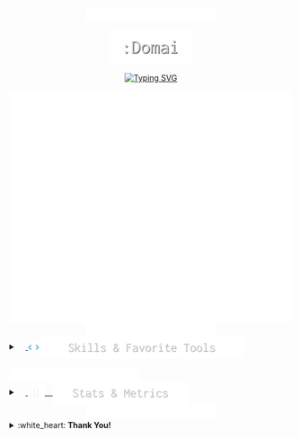 <div style="text-align: center;">
<img src="./assets/animation/wave_top.svg" align="top">

<p align="center">
<a href="https://github.com/domai-tb"><img src="./assets/text/domai.svg" height=60px alt=":Domai" /></a>
</p>

<p align="center">
<a href="https://github.com/domai-tb"><img src="https://readme-typing-svg.demolab.com?font=Inconsolata&size=25&pause=1000&color=FFFFFF&center=true&vCenter=true&width=600&lines=%F0%9F%97%A1+Penetration+Tester+by+Profession+;%F0%9F%9B%B8+Reasearcher+%26+Student+by+Curiosity;%F0%9F%95%8A+I+Use+Arch+Linux+btw+%CA%95%E1%B5%94%E1%B4%A5%E1%B5%94%CA%94;%F0%9F%AA%84+Full+Stack+Developer+by+Team;%F0%9F%96%A5+Running+a+Home+Lab+by+Experimenting" alt="Typing SVG" /></a>
</p>

<img src="./assets/metrics/lowlighter/header.svg" align="center">

<img src="./assets/animation/seperator.svg" align="center">

</div>

<details closed> 
  <summary>&emsp;<a href="#space_invader-programming-and-markup-languages">
    <img src="./assets/animation/skills.webp" width=20px style="vertical-align:middle;"><img src="./assets/text/skills_tools.svg" height=40px style="vertical-align:middle;"></a>
  </summary>

  <div style="width: 95%;margin:auto;padding: 20px;">

  ### :space_invader: **Programming Languages, Frameworks and Libraries**

  | | | | 
  |:-------------------------:|:-------------------------:|:-------------------------:|
  | **Frontend** | **Backend** | **Embedded** |
  |<img alt="TypeScript" src="https://img.shields.io/badge/TypeScript-007ACC.svg?logo=typescript&style=flat-square&logoColor=white"><br><img alt="Flutter" src="https://img.shields.io/badge/Flutter-%2302569B.svg?style=flat-square&logo=Flutter&logoColor=white"> <img alt="SASS" src="https://img.shields.io/badge/Sass-CC6699.svg?logo=sass&style=flat-square&logoColor=white"> <img alt="VueJS" src="https://img.shields.io/badge/Vue.js-4FC08D.svg?logo=vue.js&style=flat-square&logoColor=white"> <img alt="Dart" src="https://img.shields.io/badge/Dart-%230175C2.svg?style=flat-square&logo=dart&logoColor=white">|<img alt="Python" src="https://img.shields.io/badge/Python-14354C.svg?logo=python&&style=flat-square&logoColor=white"><img alt="Rust" src="https://img.shields.io/badge/Rust-%23000000.svg?logo=rust&style=flat-square&logoColor=white"> <img alt="NodeJS" src="https://img.shields.io/badge/Node.js-6DA55F?style=flat-square&logo=node.js&logoColor=white"> <img alt="Flask" src="https://img.shields.io/badge/Flask-000000.svg?logo=flask&&style=flat-square&logoColor=white">|<img alt="MIPS Assembly" src="https://img.shields.io/badge/Assembly-525252.svg?logo=ARM&style=flat-square&logoColor=white"> <img alt="C++" src="https://custom-icon-badges.demolab.com/badge/C++-9C033A.svg?logo=cpp2&&style=flat-square&logoColor=white">|

  | | | |
  |:-------------------------:|:-------------------------:|:-------------------------:|
  | **Machine Learning and Data Science** | **Just Scripting** | **Wrote Hello World** |
  |<img alt="TensorFlow" src="https://img.shields.io/badge/TensorFlow-FF6F00.svg?logo=TensorFlow&&style=flat-square&logoColor=white"> <img alt="Keras" src="https://img.shields.io/badge/Keras-%23D00000.svg?style=flat-square&logo=Keras&logoColor=white"> <img alt="NumPy" src="https://img.shields.io/badge/Numpy-013243.svg?logo=numpy&&style=flat-square&logoColor=white"> <img alt="Scikit Learn" src="https://img.shields.io/badge/scikit--learn-%23F7931E.svg?style=flat-square&logo=scikit-learn&logoColor=white">|<img alt="Bash" src="https://img.shields.io/badge/Bash-121011.svg?logo=gnu-bash&&style=flat-square&logoColor=white"> <img alt="Python" src="https://img.shields.io/badge/Python-14354C.svg?logo=python&&style=flat-square&logoColor=white">|<img alt="R" src="https://img.shields.io/badge/R-276DC3.svg?logo=r&&style=flat-square&logoColor=white"> <img alt="PHP" src="https://img.shields.io/badge/PHP-777BB4.svg?logo=php&&style=flat-square&logoColor=white"> <img alt="Go" src="https://img.shields.io/badge/Go-%2300ADD8.svg?style=flat-square&logo=go&logoColor=white"> <img alt="Django" src="https://img.shields.io/badge/Django-%23092E20.svg?style=flat-square&logo=django&logoColor=white">

  ### :wrench: **Software and Tools**

  | | | |
  |:-------------------------:|:-------------------------:|:-------------------------:|
  | **Coding & Development** | **Hosting & Administration** | **Privacy & Security** |
  |<img alt="Visual Studio Code" src="https://img.shields.io/badge/Code_OSS-0078d7.svg?logo=visual-studio-code&&style=flat-square&logoColor=white"> <img alt="Git" src="https://img.shields.io/badge/Git-F05033.svg?logo=git&&style=flat-square&logoColor=white"> <img alt="Docker" src="https://img.shields.io/badge/Docker-%230db7ed.svg?style=flat-square&logo=docker&logoColor=white"> <img alt="AppWrite" src="https://img.shields.io/badge/-AppWrite-ff0000?logo=appwrite&&style=flat-square&logoColor=white"> <img alt="Hoppscotch" src="https://img.shields.io/badge/Hoppscotch-31C48D?logo=hoppscotch&&style=flat-square&logoColor=white">|<img alt="Ansible" src="https://img.shields.io/badge/Ansible-%231A1918.svg?style=flat-square&logo=ansible&logoColor=white"> <img alt="Portainer" src="https://img.shields.io/badge/Portainer-13BEF9.svg?style=flat-square&logo=portainer&logoColor=white"> <img alt="Wireguard" src="https://img.shields.io/badge/Wireguard-%2388171A.svg?style=flat-square&logo=wireguard&logoColor=white"> <img alt="NginX" src="https://img.shields.io/badge/NginX-%23009639?style=flat-square&logo=nginx&logoColor=white">|<img alt="Brave" src="https://img.shields.io/badge/-Brave-FB542B?logo=brave&&style=flat-square&logoColor=white"><br><img alt="Portmaster" src="https://img.shields.io/badge/Portmaster-000000?logo=adguard&&style=flat-square&logoColor=white"> <img alt="Bitwarden" src="https://img.shields.io/badge/Bitwarden-175DDC?logo=bitwarden&&style=flat-square&logoColor=white"> <img alt="Nextcloud" src="https://img.shields.io/badge/NextCloud-0B94DE?style=flat-square&logo=nextcloud&logoColor=white">

  ---
  ### :computer: **Operation Systems**
  
  | | | |
  |:-------------------------:|:-------------------------:|:-------------------------:|
  | **Ever-Day Usage** | **Pentesting** | **Hosting & Administration** |
  |<img alt="Arch Linux" src="https://img.shields.io/badge/Arch%20Linux-1793D1.svg?logo=arch-linux&&style=flat-square&logoColor=white"> <img alt="Manjaro Linux" src="https://img.shields.io/badge/Manjaro-35BF5C?style=flat-square&logo=Manjaro&logoColor=white"> <img alt="Android" src="https://img.shields.io/badge/Android-3DDC84?style=flat-square&logo=android&logoColor=white">|<img alt="Kali Linux" src="https://img.shields.io/badge/Kali-268BEE?style=flat-square&logo=kalilinux&logoColor=white"> <img alt="Arch Linux" src="https://img.shields.io/badge/Arch%20Linux-000000?logo=arch-linux&style=flat-square&logoColor=white">|<img alt="Proxmox" src="https://img.shields.io/badge/Proxmox-orange?style=flat-square&logo=proxmox&logoColor=white"> <img alt="Ubuntu" src="https://img.shields.io/badge/Ubuntu-E95420?style=flat-square&logo=ubuntu&logoColor=white">

</details>

<br>
<img src="./assets/animation/seperator.svg" align="center">

<details> 
  <summary>&emsp;<a href="#">
    <img src="./assets/animation/stats.webp" width=30px style="vertical-align:middle;">&emsp;<img src="./assets/text/stats_metrics.svg" height=40px style="vertical-align:middle;"></a>
  </summary>

<div style="width:95%;margin:auto;padding:20px">

  <img src="./assets/metrics/lowlighter/statistics.svg" align="center">

  | | | | 
  |:-------------------------:|:-------------------------:|:-------------------------:|
  |<img src="./assets/metrics/profile-summary-cards/github_dark/1-repos-per-language.svg">|<img src="./assets/animation/about_me.gif" style="height:40px">|<img src="./assets/metrics/profile-summary-cards/github_dark/2-most-commit-language.svg">|

</div>
</details>

<div style="text-align: center;"><img src="./assets/animation/wave_bottom.svg" align="bottom"></div>

<div style="display:flex;justify-content: space-between;">
<details align="left" close>
<summary>:white_heart: <b>Thank You!</b></summary>
  
<br>

<img src="https://github.com/Trilokia.png?size=32" style="border-radius:50%;vertical-align:middle;">&emsp;[Abhinandan Trilokia](https://github.com/Trilokia): Inspiration for the animated waves

<img src="https://github.com/0xabdulkhalid.png?size=32" style="border-radius:50%;vertical-align:middle;">&emsp;[Abdul Khalid](https://github.com/0xabdulkhalid): Inspiration for the section .gif

<img src="https://github.com/DenverCoder1.png?size=32" style="border-radius:50%;vertical-align:middle;">&emsp;[Jonah Lawrence](https://github.com/DenverCoder1): Readme typing svg
  
<img src="https://github.com/Ileriayo.png?size=32" style="border-radius:50%;vertical-align:middle;">&emsp;[Ileriayo Adebiyi](https://github.com/Ileriayo): Markdown bage collection

</div>
</details>

</div>